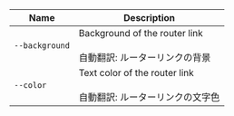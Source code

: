 | Name           | Description                                                               |
| -------------- | ------------------------------------------------------------------------- |
| `--background` | Background of the router link<br /><br />自動翻訳: ルーターリンクの背景   |
| `--color`      | Text color of the router link<br /><br />自動翻訳: ルーターリンクの文字色 |
